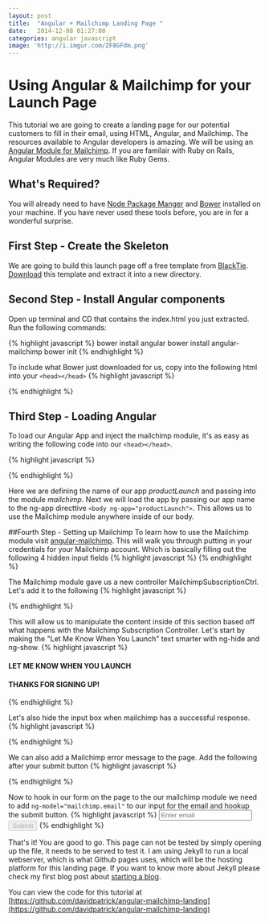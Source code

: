 ```yaml
---
layout: post
title:  "Angular + Mailchimp Landing Page "
date:   2014-12-08 01:27:00
categories: angular javascript
image: 'http://i.imgur.com/ZF8GFdm.png'
---
```


# Using Angular & Mailchimp for your Launch Page

This tutorial we are going to create a landing page for our potential customers to fill in their email, using HTML, Angular, and Mailchimp.  The resources available to Angular developers is amazing. We will be using an [Angular Module for Mailchimp](https://github.com/keithio/angular-mailchimp). If you are familair with Ruby on Rails, Angular Modules are very much like Ruby Gems.

## What's Required?
You will already need to have [Node Package Manger](http://www.nodejs.org) and [Bower](http://www.bower.io) installed on your machine.  If you have never used these tools before, you are in for a wonderful surprise.


## First Step - Create the Skeleton
We are going to build this launch page off a free template from [BlackTie](http://www.blacktie.co/2014/03/counter-coming-soon-page/).  [Download](https://dl.dropboxusercontent.com/u/105401917/BlackTie/counter.zip) this template and extract it into a new directory.

## Second Step - Install Angular components
Open up terminal and CD that contains the index.html you just extracted. Run the following commands:

{% highlight javascript %}
bower install angular
bower install angular-mailchimp
bower init
{% endhighlight %}

To include what Bower just downloaded for us, copy into the following html into your `<head></head>`
{% highlight javascript %}
<script src="bower_components/angular/angular.min.js"></script>
<script src="bower_components/angular-mailchimp/angular-mailchimp.js"></script>
<script src="bower_components/angular-resource/angular-resource.min.js"></script>
<script src="bower_components/angular-sanitize/angular-sanitize.min.js"></script>
<script src="js/app.js"></script>
{% endhighlight %}

## Third Step - Loading Angular
To load our Angular App and inject the mailchimp module, it's as easy as writing the following code into our `<head></head>`.

{% highlight javascript %}  
<script type="text/javascript">
  angular.module("productLaunch", ["mailchimp"])
</script>
{% endhighlight %}

Here we are defining the name of our app *productLaunch* and passing into the module *mailchimp*.  Next we will load the app by passing our app name to the ng-app directtive  `<body ng-app="productLaunch">`.  This allows us to use the Mailchimp module anywhere inside of our body.

##Fourth Step - Setting up Mailchimp
To learn how to use the Mailchimp module visit [angular-mailchimp](https://github.com/keithio/angular-mailchimp). This will walk you through putting in your credentials for your Mailchimp account.  Which is basically filling out the following 4 hidden input fields
{% highlight javascript %}
<input class="hidden" type="hidden" ng-model="mailchimp.username" ng-init="mailchimp.username=''">
<input class="hidden" type="hidden" ng-model="mailchimp.dc" ng-init="mailchimp.dc=''">
<input class="hidden" type="hidden" ng-model="mailchimp.u" ng-init="mailchimp.u=''">
<input class="hidden" type="hidden" ng-model="mailchimp.id" ng-init="mailchimp.id=''">
{% endhighlight %}

The Mailchimp module gave us a new controller MailchimpSubscriptionCtrl. Let's add it to the following
{% highlight javascript %}
<section id="header" ng-controller="MailchimpSubscriptionCtrl">
{% endhighlight %}

This will allow us to manipulate the content inside of this section based off what happens with the Mailchimp Subscription Controller.  Let's start by making the "Let Me Know When You Launch" text smarter with ng-hide and ng-show.
{% highlight javascript %}
<h4 ng-hide="mailchimp.result ==='success'">LET ME KNOW WHEN YOU LAUNCH</h4>
<h4 ng-show="mailchimp.result ==='success'">THANKS FOR SIGNING UP!</h4>
{% endhighlight %}

Let's also hide the input box when mailchimp has a successful response.
{% highlight javascript %}
<form class="form-inline" role="form" ng-hide="mailchimp.result === 'success'">
{% endhighlight %}

We can also add a Mailchimp error message to the page.  Add the following after your submit button
{% highlight javascript %}
<div ng-show="mailchimp.result === 'error'">
  <p ng-bind-html="mailchimp.errorMessage" class="error"></p>
</div>
{% endhighlight %}

Now to hook in our form on the page to the our mailchimp module we need to add `ng-model="mailchimp.email"` to our input for the email and hookup the submit button.
{% highlight javascript %}
<input type="email" class="form-control" id="exampleInputEmail2" placeholder="Enter email" ng-model="mailchimp.email">
<button type="submit" class="btn btn-info" ng-disabled="MailchimpSubscriptionForm.$invalid" ng-click="addSubscription(mailchimp)" type="submit" value="SIGN UP" disabled="disabled">Submit</button>
{% endhighlight %}

That's it!  You are good to go.  This page can not be tested by simply opening up the file, it needs to be served to test it.  I am using Jekyll to run a local webserver, which is what Github pages uses, which will be the hosting platform for this landing page.  If you want to know more about Jekyll please check my first blog post about [starting a blog](http://dponrails.com/jekyll/poole/ruby/2014/09/15/staring-a-blog-with-jekyll.html).

You can view the code for this tutorial at [https://github.com/davidpatrick/angular-mailchimp-landing](https://github.com/davidpatrick/angular-mailchimp-landing)